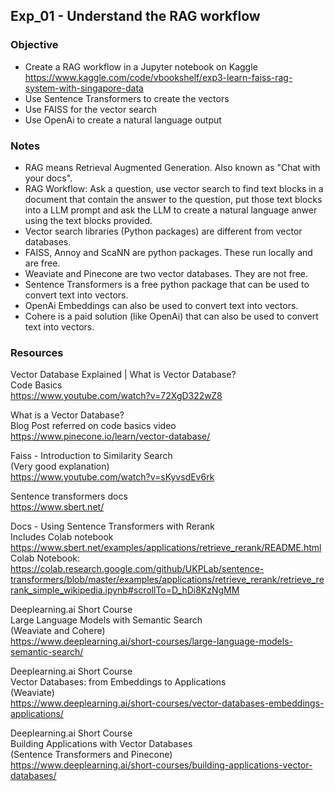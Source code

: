 ## Exp_01 - Understand the RAG workflow

### Objective
- Create a RAG workflow in a Jupyter notebook on Kaggle
  https://www.kaggle.com/code/vbookshelf/exp3-learn-faiss-rag-system-with-singapore-data
- Use Sentence Transformers to create the vectors
- Use FAISS for the vector search
- Use OpenAi to create a natural language output
  
### Notes
- RAG means Retrieval Augmented Generation. Also known as "Chat with your docs".
- RAG Workflow: Ask a question, use vector search to find text blocks
  in a document that contain the answer to the question, put those text blocks into a LLM prompt and ask the LLM to create a natural language anwer using the text blocks provided.
- Vector search libraries (Python packages) are different from vector databases.
- FAISS, Annoy and ScaNN are python packages. These run locally and are free.
- Weaviate and Pinecone are two vector databases. They are not free.
- Sentence Transformers is a free python package that can be used to convert text into vectors.
- OpenAi Embeddings can also be used to convert text into vectors.
- Cohere is a paid solution (like OpenAi) that can also be used to convert text into vectors.

### Resources

Vector Database Explained | What is Vector Database?<br>
Code Basics<br>
https://www.youtube.com/watch?v=72XgD322wZ8

What is a Vector Database?<br>
Blog Post referred on code basics video<br>
https://www.pinecone.io/learn/vector-database/

Faiss - Introduction to Similarity Search<br>
(Very good explanation)<br>
https://www.youtube.com/watch?v=sKyvsdEv6rk

Sentence transformers docs<br>
https://www.sbert.net/

Docs - Using Sentence Transformers with Rerank<br>
Includes Colab notebook<br>
https://www.sbert.net/examples/applications/retrieve_rerank/README.html
Colab Notebook:<br>
https://colab.research.google.com/github/UKPLab/sentence-transformers/blob/master/examples/applications/retrieve_rerank/retrieve_rerank_simple_wikipedia.ipynb#scrollTo=D_hDi8KzNgMM

Deeplearning.ai Short Course<br>
Large Language Models with Semantic Search<br>
(Weaviate and Cohere)<br>
https://www.deeplearning.ai/short-courses/large-language-models-semantic-search/

Deeplearning.ai Short Course<br>
Vector Databases: from Embeddings to Applications<br>
(Weaviate)<br>
https://www.deeplearning.ai/short-courses/vector-databases-embeddings-applications/

Deeplearning.ai Short Course<br>
Building Applications with Vector Databases<br>
(Sentence Transformers and Pinecone)<br>
https://www.deeplearning.ai/short-courses/building-applications-vector-databases/<br>

